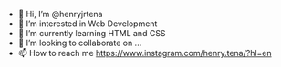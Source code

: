 - 👋 Hi, I’m @henryjrtena
- 👀 I’m interested in Web Development
- 🌱 I’m currently learning HTML and CSS
- 💞️ I’m looking to collaborate on ...
- 📫 How to reach me https://www.instagram.com/henry.tena/?hl=en

<!---
henryjrtena/henryjrtena is a ✨ special ✨ repository because its `README.md` (this file) appears on your GitHub profile.
You can click the Preview link to take a look at your changes.
--->
